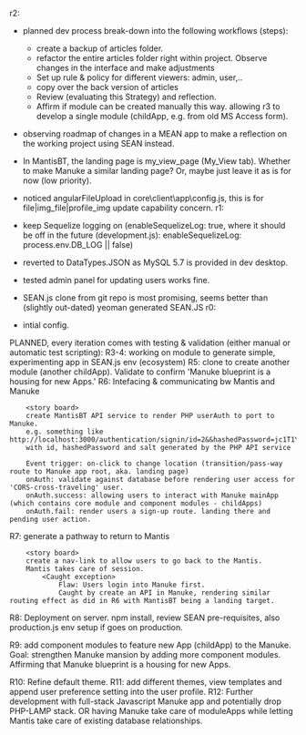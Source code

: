 r2:
- planned dev process break-down into the following workflows (steps):
	+ create a backup of articles folder.
	+ refactor the entire articles folder right within project. Observe changes in the interface and make adjustments
	+ Set up rule & policy for different viewers: admin, user,..
	+ copy over the back version of articles
	+ Review (evaluating this Strategy) and reflection.
	+ Affirm if module can be created manually this way. allowing r3 to develop a single module (childApp, e.g. from old MS Access form).

- observing roadmap of changes in a MEAN app to make a reflection on the working project using SEAN instead.
- In MantisBT, the landing page is my_view_page (My_View tab). Whether to make Manuke a similar landing page? Or, maybe just leave it as is for now (low priority).
- noticed angularFileUpload in core\client\app\config.js, this is for file|img_file|profile_img update capability concern.
r1:
- keep Sequelize logging on (enableSequelizeLog: true, where it should be off in the future (development.js): enableSequelizeLog: process.env.DB_LOG || false)
- reverted to DataTypes.JSON as MySQL 5.7 is provided in dev desktop.
- tested admin panel for updating users works fine.
- SEAN.js clone from git repo is most promising, seems better than (slightly out-dated) yeoman generated SEAN.JS
r0:
- intial config.

PLANNED, every iteration comes with testing & validation (either manual or automatic test scripting):
R3-4: working on module to generate simple, experimenting app in SEAN.js env (ecosystem)
R5: clone to create another module (another childApp).
		Validate to confirm 'Manuke blueprint is a housing for new Apps.'
R6: Intefacing & communicating bw Mantis and Manuke

		<story board>
 		create MantisBT API service to render PHP userAuth to port to Manuke.
		e.g. something like http://localhost:3000/authentication/signin/id=2&&hashedPassword=jc1T1YE2g0KelV66L45+A+XG14KcvLV/eDfQUfMfGLpTOQVDJkP1v+a2SzbAR67lWsPKA4yMOJ3+o0VY6pKzWw==&&salt=17Vg7h0812Gger8g7DqgVA==
		with id, hashedPassword and salt generated by the PHP API service

		Event trigger: on-click to change location (transition/pass-way route to Manuke app root, aka. landing page)
		onAuth: validate against database before rendering user access for 'CORS-cross-traveling' user.
		onAuth.success: allowing users to interact with Manuke mainApp (which contains core module and component modules - childApps)
		onAuth.fail: render users a sign-up route. landing there and pending user action.

R7: generate a pathway to return to Mantis

		<story board>
		create a nav-link to allow users to go back to the Mantis.
		Mantis takes care of session.
			<Caught exception>
				Flaw: Users login into Manuke first.
				Caught by create an API in Manuke, rendering similar routing effect as did in R6 with MantisBT being a landing target.

R8: Deployment on server.
 		npm install, review SEAN pre-requisites, also production.js env setup if goes on production.

R9:	add component modules to feature new App (childApp) to the Manuke.
		Goal: strengthen Manuke mansion by adding more component modules.
		Affirming that Manuke blueprint is a housing for new Apps.

R10: Refine default theme.
R11: add different themes, view templates and append user preference setting into the user profile.
R12: Further development with full-stack Javascript Manuke app and potentially drop PHP-LAMP stack.
		 OR having Manuke take care of moduleApps while letting Mantis take care of existing database relationships.


